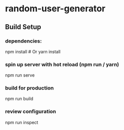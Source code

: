 # random-user-generator

## Build Setup

### dependencies:
npm install # Or yarn install

### spin up server with hot reload (npm run / yarn)
npm run serve

### build for production
npm run build

### review configuration
npm run inspect
